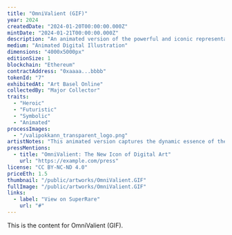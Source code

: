 ```yaml
---
title: "OmniValient (GIF)"
year: 2024
createdDate: "2024-01-20T00:00:00.000Z"
mintDate: "2024-01-21T00:00:00.000Z"
description: "An animated version of the powerful and iconic representation of boundless courage."
medium: "Animated Digital Illustration"
dimensions: "4000x5000px"
editionSize: 1
blockchain: "Ethereum"
contractAddress: "0xaaaa...bbbb"
tokenId: "7"
exhibitedAt: "Art Basel Online"
collectedBy: "Major Collector"
traits:
  - "Heroic"
  - "Futuristic"
  - "Symbolic"
  - "Animated"
processImages:
  - "/valipokkann_transparent_logo.png"
artistNotes: "This animated version captures the dynamic essence of the OmniValient."
pressMentions:
  - title: "OmniValient: The New Icon of Digital Art"
    url: "https://example.com/press"
license: "CC BY-NC-ND 4.0"
priceEth: 1.5
thumbnail: "/public/artworks/OmniValient.GIF"
fullImage: "/public/artworks/OmniValient.GIF"
links:
  - label: "View on SuperRare"
    url: "#"
---
```


This is the content for OmniValient (GIF). 
